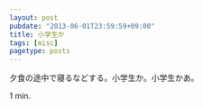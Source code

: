 ```yaml
---
layout: post
pubdate: "2013-06-01T23:59:59+09:00"
title: 小学生か
tags: [misc]
pagetype: posts
---
```

夕食の途中で寝るなどする。小学生か。小学生かあ。

1 min.
